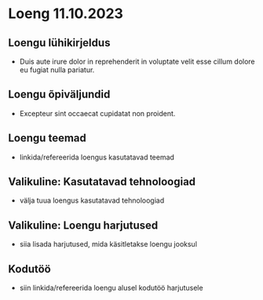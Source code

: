 # Loeng 11.10.2023

## Loengu lühikirjeldus

- Duis aute irure dolor in reprehenderit in voluptate velit esse cillum dolore eu fugiat nulla pariatur. 

## Loengu õpiväljundid

- Excepteur sint occaecat cupidatat non proident.

## Loengu teemad

- linkida/refereerida loengus kasutatavad teemad

## Valikuline: Kasutatavad tehnoloogiad

- välja tuua loengus kasutatavad tehnoloogiad

## Valikuline: Loengu harjutused

- siia lisada harjutused, mida käsitletakse loengu jooksul

## Kodutöö

- siin linkida/refereerida loengu alusel kodutöö harjutusele

